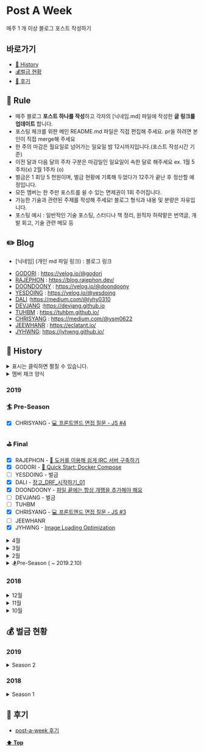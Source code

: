 # Post A Week

매주 1 개 이상 블로그 포스트 작성하기

## 바로가기
- [📘 History](#-history)
- [💰벌금 현황](#-벌금-현황)
- [🍕 후기 ](#-후기)

## 📌 Rule

- 매주 블로그 **포스트 하나를 작성**하고 각자의 [닉네임.md] 파일에 작성한 **글 링크를 업데이트** 합니다. 
- 포스팅 체크를 위한 메인 README.md 파일은 직접 편집해 주세요. pr을 하려면 본인이 직접 merge해 주세요
- 한 주의 마감은 월요일로 넘어가는 일요일 밤 12시까지입니다.(포스트 작성시간 기준)
- 이전 달과 다음 달의 주차 구분은 마감일인 일요일이 속한 달로 해주세요 ex. 1월 5주차(x) 2월 1주차 (o)
- 벌금은 1 회당 5 천원이며, 벌금 현황에 기록해 두었다가 12주가 끝난 후 정산할 예정입니다.
- 모든 멤버는 한 주만 포스트를 쉴 수 있는 면제권이 1회 주어집니다.
- 가능한 기술과 관련된 주제를 작성해 주세요! 블로그 형식과 내용 및 분량은 자유입니다.
- 포스팅 예시 : 일반적인 기술 포스팅, 스터디나 책 정리, 원작자 허락맡은 번역글, 개발 회고, 기술 관련 메모 등

## ✏️ Blog
* [닉네임] (개인 md 파일 링크) : 블로그 링크
- [GODORI](https://post-a-week.github.io/blog/GODORI) : https://velog.io/@godori
- [RAJEPHON](https://post-a-week.github.io/blog/RAJEPHON) : https://blog.rajephon.dev/
- [DOONDOONY](https://post-a-week.github.io/blog/DOONDOONY) : https://velog.io/@doondoony
- [YESDOING](https://post-a-week.github.io/blog/YESDOING) : https://velog.io/@yesdoing
- [DALI](https://post-a-week.github.io/blog/DALI) :https://medium.com/@lyhy0310
- [DEVJANG](https://post-a-week.github.io/blog/DEVJANG) :https://devjang.github.io
- [TUHBM](https://post-a-week.github.io/blog/TUHBM) : https://tuhbm.github.io/
- [CHRISYANG](https://post-a-week.github.io/blog/CHRISYANG) : https://medium.com/@ysm0622
- [JEEWHANR](https://github.com/post-a-week/blog/blob/master/JEEWHANR.md) : https://eclatant.io/
- [JYHWNG](https://github.com/post-a-week/blog/blob/master/JYHWNG.md): https://jyhwng.github.io/

## 📘 History

<details>
<summary> 표시는 클릭하면 펼칠 수 있습니다. </summary>
이렇게요!
</details>

<details>
<summary>멤버 체크 양식 </summary>

- [ ] RAJEPHON
- [ ] GODORI
- [ ] YESDOING 
- [ ] DALI
- [ ] DOONDOONY
- [ ] DEVJANG
- [ ] TUHBM
- [ ] CHRISYANG
- [ ] JEEWHANR
- [ ] JYHWNG

</details>

### 2019

### 🏄 Pre-Season

- [x] CHRISYANG - [💻 프론트엔드 면접 질문 - JS #4](https://velog.io/@chris/-%ED%94%84%EB%A1%A0%ED%8A%B8%EC%97%94%EB%93%9C-%EB%A9%B4%EC%A0%91-%EC%A7%88%EB%AC%B8-JS-4)

### ⛳️ Final
- [X] RAJEPHON - [🐳 도커를 이용해 쉽게 IRC 서버 구축하기](https://blog.rajephon.dev/2019/04/30/setup-irc-server-with-docker/)
- [X] GODORI - [🐙 Quick Start: Docker Compose](https://velog.io/@godori/-Docker-Compose-Quick-Guide)
- [ ] YESDOING - 벌금
- [X] DALI - [장고_DRF_시작하기_01](https://medium.com/@lyhy0310/django-rest-framework-01-9c389c09fef2)
- [X] DOONDOONY - [파일 끝에는 항상 개행을 추가해야 해요](https://velog.io/@doondoony/posix-eol)
- [ ] DEVJANG - 벌금
- [ ] TUHBM
- [X] CHRISYANG - [💻 프론트엔드 면접 질문 - JS #3](https://velog.io/@chris/-%ED%94%84%EB%A1%A0%ED%8A%B8%EC%97%94%EB%93%9C-%EB%A9%B4%EC%A0%91-%EC%A7%88%EB%AC%B8-JS-3)
- [ ] JEEWHANR
- [X] JYHWNG - [Image Loading Optimization](https://jyhwng.github.io/image-optimization)

<details>
<summary> 4월 </summary>
  
  ### 4월 4주
- [X] RAJEPHON - [Erlang - 05. Rebar3 Project Setup](https://blog.rajephon.dev/2019/04/25/erlang-05-rebar3-project-setup/)
- [X] GODORI - [Docker Cheat Sheet](https://velog.io/@godori/-Docker-Cheat-Sheet)
- [X] YESDOING - [How the V8 engine works?](https://velog.io/@yesdoing/How-the-V8-engine-works-lvjv0wxtt8)
- [ ] DALI - 벌금 
- [X] DOONDOONY [🌈 colorls 로 ls 명령을 더 예쁘게 보기](https://velog.io/@doondoony/macos-colorls-installation)
- [X] DEVJANG - [JS30 - 스터디](https://devjang.github.io/2019/04/27/2019-04-27-javascipt30-8)
- [X] TUHBM - [용어정리 - 아키텍처란 무엇인가?](https://tuhbm.github.io/2019/04/24/architecture/)
- [X] CHRISYANG - [💻 프론트엔드 면접 질문 - JS #2](https://velog.io/@chris/-%ED%94%84%EB%A1%A0%ED%8A%B8%EC%97%94%EB%93%9C-%EB%A9%B4%EC%A0%91-%EC%A7%88%EB%AC%B8-JS-2)
- [ ] JEEWHANR
- [ ] JYHWNG

### 4월 3주
- [X] RAJEPHON - [Erlang - 04. Functions](https://blog.rajephon.dev/2019/04/20/erlang-04-functions/)
- [X] GODORI - [🌱 Spring Boot 에러 처리 페이지 만들기](https://velog.io/@godori/spring-boot-error)
- [ ] YESDOING - 벌금
- [ ] DALI - 벌금 
- [X] DOONDOONY - [🐍 Python functools.wraps 를 알아보자](https://velog.io/@doondoony/python-functools-wraps)
- [ ] DEVJANG - 1회 면제 사용
- [X] TUHBM - [book리뷰 - 알고리즘이 욕망하는 것들](https://tuhbm.github.io/2019/04/17/bookAlgorithms/)
- [X] CHRISYANG [💻 프론트엔드 면접 질문 - JS #1](https://velog.io/@chris/-%ED%94%84%EB%A1%A0%ED%8A%B8%EC%97%94%EB%93%9C-%EB%A9%B4%EC%A0%91-%EC%A7%88%EB%AC%B8-JS-1)
- [ ] JEEWHANR
- [ ] JYHWNG

### 4월 2주
- [X] RAJEPHON - [Erlang - 03. Lists](https://blog.rajephon.dev/2019/04/14/erlang-03-lists/)
- [X] GODORI - [Women Tech Makers 2019 후기 - 스태프는 처음이라](https://velog.io/@godori/wtm-2019)
- [X] YESDOING - [Node.js 에서 웹 크롤링하기](https://velog.io/@yesdoing/Node.js-에서-웹-크롤링하기-wtjugync1m)
- [X] DALI [es6-for-of](https://medium.com/@lyhy0310/js-keyword-02-for-of-iterator-iterable-8d59c367bb3e)
- [X] DOONDOONY - [Python 복합 할당 연산자](https://velog.io/@doondoony/python-augmented-assignment-statements)
- [X] DEVJANG - [JS30 - 스터디](https://devjang.github.io/2019/04/14/2019-04-14-javascipt30-7)
- [X] TUHBM - [개발자도구 - Audits편](https://tuhbm.github.io/2019/04/10/devTools-audits/)
- [X] CHRISYANG [💻 프론트엔드 면접 질문 - CSS #3](https://velog.io/@chris/-프론트엔드-면접-질문-CSS-3-q8juigpxkt)
- [ ] JEEWHANR
- [ ] JYHWNG

### 4월 1주
- [X] RAJEPHON - [개비스콘 짤 생성기 포스트모템](https://blog.rajephon.dev/2019/04/04/gaviscon-meme-generator-postmortem/)
- [ ] GODORI - 벌금
- [ ] YESDOING - 벌금
- [ ] DALI 벌금
- [X] DOONDOONY - [자바스크립트의 IIFE](https://velog.io/@doondoony/javascript-iife)
- [X] DEVJANG - [JS30 - 스터디](https://devjang.github.io/2019/04/07/2019-04-07-javascipt30-6)
- [X] TUHBM - [개발자도구 - Performance편](https://tuhbm.github.io/2019/04/02/devTools-performance/)
- [X] CHRISYANG [💻 프론트엔드 면접 질문 - CSS #2](https://velog.io/@chris/-%ED%94%84%EB%A1%A0%ED%8A%B8%EC%97%94%EB%93%9C-%EB%A9%B4%EC%A0%91-%EC%A7%88%EB%AC%B8-CSS-2)
- [X] JEEWHANR - [카카오와 네이버를 통한 소셜 로그인](https://eclatant.io/2019/04/08/2019-04-08-KakaoAndNaver/)
- [ ] JYHWNG

</details>

<details>
<summary> 3월 </summary>
  
#### 3월 5주
- [X] RAJEPHON - [Erlang - 02. Pattern Matching](https://blog.rajephon.dev/2019/03/27/erlang-02-pattern-matching/)
- [X] GODORI - [Factory Method Pattern in JS](https://velog.io/@godori/factory-method-pattern)
- [X] YESDOING - [(번역)Usage with TypeScript](https://yesdoing.github.io/posting/2019/03/31/usage_with_typescript.html)
- [ ] DALI - 벌금 
- [X] DOONDOONY [👀 IntersectionObserver API](https://velog.io/@doondoony/IntersectionObserver)
- [X] DEVJANG - [JS30 - 스터디](https://devjang.github.io/2019/03/31/2019-03-31-javascipt30-5)
- [ ] TUHBM - 벌금
- [X] CHRISYANG [💻 프론트엔드 면접 질문 - CSS #1](https://velog.io/@chris/-%ED%94%84%EB%A1%A0%ED%8A%B8%EC%97%94%EB%93%9C-%EB%A9%B4%EC%A0%91-%EC%A7%88%EB%AC%B8-CSS)
- [ ] JEEWHANR
- [ ] JYHWNG

#### 3월 4주
- [X] RAJEPHON - [Erlang - 01. Data Types](https://blog.rajephon.dev/2019/03/24/erlang-01-data-types/)
- [ ] GODORI - 벌금
- [ ] YESDOING - 벌금
- [X] DALI - [VuePress이용_StaticSite만들기](https://medium.com/@lyhy0310/vuepress-01-static-cite-%EB%A7%8C%EB%93%A4%EA%B8%B0-7929d6b8b593)
- [X] DOONDOONY - [JavaScript Proxy](https://velog.io/@doondoony/JavaScript-Proxy-101)
- [X] DEVJANG - [JS30 - 스터디](https://devjang.github.io/2019/03/24/2019-03-24-javascipt30-4)
- [ ] TUHBM - [Axios를 사용하여 HTTP요청하기](https://tuhbm.github.io/2019/03/21/axios/)
- [X] CHRISYANG - [💻 프론트엔드 면접 질문 - HTML](https://velog.io/@chris/%ED%94%84%EB%A1%A0%ED%8A%B8%EC%97%94%EB%93%9C-%EB%A9%B4%EC%A0%91-%EC%A7%88%EB%AC%B8-HTML-p1jtn656rb)
- [ ] JEEWHANR - 벌금
- [X] JYHWNG - [React + Next.js + TypeScript + Netlify = ❤️](https://jyhwng.github.io/react-typescript-nextjs/)

#### 3월 3주
- [X] RAJEPHON - [Erlang - 00. Hello World](https://blog.rajephon.dev/2019/03/13/erlang-00-hello-world/)
- [X] GODORI - [Today I Lerned (march)](https://velog.io/@godori/TIL-March)
- [ ] YESDOING - 벌금
- [ ] DALI - 벌금
- [X] DOONDOONY - [Python GIL](https://velog.io/@doondoony/Python-GIL)
- [X] DEVJANG - [JS30 - 스터디](https://devjang.github.io/2019/03/17/2019-03-17-javascipt30-3)
- [X] TUHBM - [SEO(Search Engine Optimization) 검색 엔진 최적화 3편](https://tuhbm.github.io/2019/03/12/seo3/)
- [ ] CHRISYANG - 벌금
- [ ] JEEWHANR - 벌금
- [ ] JYHWNG - 벌금

#### 3월 2주
- [X] RAJEPHON - [얼랭 학습기 (20190303~20190309)](https://blog.rajephon.dev/2019/03/09/erlang-learned-20190303-20190309/)
- [ ] GODORI - 면제권 사용
- [X] YESDOING - [JavaScript Collections](https://velog.io/@yesdoing/JavaScript-Collections)
- [ ] DALI - 벌금 
- [X] DOONDOONY - [How Python works?](https://velog.io/@doondoony/How-Python-works)
- [X] DEVJANG - [JS30 - 스터디](https://devjang.github.io/2019/03/10/2019-03-10-javascipt30-2)
- [X] TUHBM - [SEO(Search Engine Optimization) 검색 엔진 최적화 2편](https://tuhbm.github.io/2019/03/04/seo2/)
- [ ] CHRISYANG - 벌금
- [ ] JEEWHANR - 벌금
- [X] JYHWNG - [Let's use input to the fullest](https://jyhwng.github.io/blog/html5-input)

#### 3월 1주
- [X] RAJEPHON - [깃허브 페이지에 커스텀 도메인 연결하기 🛰](https://blog.rajephon.dev/2019/03/01/github-custom-domain-with-cloudflare/)
- [X] GODORI - [velog 배너 생성기를 만들어 봅시다](https://velog.io/@godori/banner-maker)
- [X] YESDOING - 벌금 
- [X] DALI - [WIL 0225~0303](https://medium.com/@lyhy0310/wil-0225-03-03-4c30aadd437e)
- [X] DOONDOONY - [IP(Internet Protocol) 란 무엇인가](https://velog.io/@doondoony/ip101)
- [X] DEVJANG - [JS30 - 스터디](https://devjang.github.io/2019/03/03/2019-03-03-javascipt30-1)
- [X] TUHBM - [Typescript - 접근제한자](https://tuhbm.github.io/2019/02/27/accessModifier/)
- [X] CHRISYANG - 벌금
- [ ] JEEWHANR - 벌금
- [ ] JYHWNG - 벌금
</details>

<details>
<summary> 2월 </summary>
  
#### 2월 4주
- [ ] RAJEPHON - 1회 면제 사용
- [X] GODORI - [Today I Learned (feat.Notion 템플릿)](https://velog.io/@godori/Today-I-Learned-feat.Notion-%ED%85%9C%ED%94%8C%EB%A6%BF-p7jsiy5i7x)
- [X] YESDOING - [TypeScript with React + Redux 사용하기](https://velog.io/@yesdoing/TypeScript-with-React-Redux-사용하기-k5jsis62ah)
- [ ] DALI - 1회 면제 사용
- [ ] DOONDOONY - 벌-금
- [X] DEVJANG - [(독서) 모던 자바스크립트](https://devjang.github.io/2019/02/22/2019-02-22-understanding-ecmascript-6)
- [X] TUHBM - [(번역) - 자바스크립트 코드 30초 시리즈<Utiltity> 1편](https://tuhbm.github.io/2019/02/22/javascript30secUtiltity/)
- [X] CHRISYANG - [웹 개발자 포트폴리오를 위한 10가지 팁](https://velog.io/@chris/%EC%9B%B9-%EA%B0%9C%EB%B0%9C%EC%9E%90-%ED%8F%AC%ED%8A%B8%ED%8F%B4%EB%A6%AC%EC%98%A4%EB%A5%BC-%EC%9C%84%ED%95%9C-10%EA%B0%80%EC%A7%80-%ED%8C%81)
- [X] JEEWHANR - [루비 인터뷰 질문](https://eclatant.io/2019/02/23/2019-02-23-Ruby/)
- [ ] JYHWNG - 1회 면제 

#### 2 월 3 주
- [x] RAJEPHON - [Akka 공부하기 - 01.4 Child Actors, Actor Hierarchies, and Supervision](https://blog.rajephon.dev/2019/02/17/akka-04/)
- [x] GODORI - [DOM이란 무엇인가?](https://velog.io/@godori/DOM%EC%9D%B4%EB%9E%80-%EB%AC%B4%EC%97%87%EC%9D%B8%EA%B0%80)
- [x] YESDOING [(번역) 9 Tricks for Kickass JavaScript Developers in 2019](https://velog.io/@yesdoing/번역-9-Tricks-for-Kickass-JavaScript-Developers-in-2019)
- [x] DALI [서평-함께자라기](https://medium.com/@lyhy0310/%ED%95%A8%EA%BB%98-%EC%9E%90%EB%9D%BC%EA%B8%B0-52da8d3da56d)
- [ ] DOONDOONY - 1회 면제
- [x] DEVJANG - [(독서) 자바스크립트를 깨우치다](https://devjang.github.io/2019/02/15/2019-02-15-enlightenment-js)
- [X] TUHBM - [(번역) - 자바스크립트 코드 30초 시리즈<Date> 1편](https://tuhbm.github.io/2019/02/17/javascript30secDate/),[(번역) - 자바스크립트 코드 30초 시리즈<Array> 1편](https://tuhbm.github.io/2019/02/10/javascript30secArray1/) 
- [x] CHRISYANG - [⚡️ Google Chrome Labs의 Quicklink로 웹페이지 UX 향상시키기](https://velog.io/@chris/-Google-Chrome-Labs%EC%9D%98-Quicklink%EB%A1%9C-%EC%9B%B9%ED%8E%98%EC%9D%B4%EC%A7%80-UX-%ED%96%A5%EC%83%81%EC%8B%9C%ED%82%A4%EA%B8%B0)
- [x] JEEWHANR - [코딩 인터뷰 완전 분석](https://eclatant.io/2019/02/16/2019-02-16-CtCI/)
- [x] JYHWNG - [Optimizing Performance with Cache Control](https://jyhwng.github.io/blog/performance-optimization-with-cache-control)
  </details>

<details>
<summary> 🏂Pre-Season ( ~ 2019.2.10) </summary>

- [x] CHRISYANG - [GraphQL 한글 문서 - 12. 모범 사례: 캐싱](https://medium.com/@ysm0622/graphql-%ED%95%9C%EA%B8%80-%EB%AC%B8%EC%84%9C-12-%EB%AA%A8%EB%B2%94-%EC%82%AC%EB%A1%80-%EC%BA%90%EC%8B%B1-d3ea75aa4018)
- [x] CHRISYANG - [GraphQL 한글 문서 - 11. 모범 사례: 페이지네이션](https://medium.com/@ysm0622/graphql-%ED%95%9C%EA%B8%80-%EB%AC%B8%EC%84%9C-11-%EB%AA%A8%EB%B2%94-%EC%82%AC%EB%A1%80-%ED%8E%98%EC%9D%B4%EC%A7%80%EB%84%A4%EC%9D%B4%EC%85%98-71fc51aa0f7b)
- [x] CHRISYANG - [GraphQL 한글 문서 - 10. 모범 사례: 인증](https://medium.com/@ysm0622/graphql-%ED%95%9C%EA%B8%80-%EB%AC%B8%EC%84%9C-10-%EB%AA%A8%EB%B2%94-%EC%82%AC%EB%A1%80-%EC%9D%B8%EC%A6%9D-d71d1e356da3)
- [x] CHRISYANG - [GraphQL 한글 문서 — 9. 모범 사례: HTTP를 통한 서빙](https://medium.com/@ysm0622/graphql-%ED%95%9C%EA%B8%80-%EB%AC%B8%EC%84%9C-9-%EB%AA%A8%EB%B2%94-%EC%82%AC%EB%A1%80-http%EB%A5%BC-%ED%86%B5%ED%95%9C-%EC%84%9C%EB%B9%99-4735d9c8a68b)
- [x] CHRISYANG - [(번역) 2018년, 내가 모르는 기술들](https://velog.io/@chris/%EB%B2%88%EC%97%AD-2018%EB%85%84-%EB%82%B4%EA%B0%80-%EB%AA%A8%EB%A5%B4%EB%8A%94-%EA%B8%B0%EC%88%A0%EB%93%A4-rnjr3h8mgj)
- [x] CHRISYANG - [GraphQL 한글 문서 - 8. 모범 사례: 그래프로 생각하기](https://medium.com/@ysm0622/graphql-%ED%95%9C%EA%B8%80-%EB%AC%B8%EC%84%9C-8-%EB%AA%A8%EB%B2%94-%EC%82%AC%EB%A1%80-%EA%B7%B8%EB%9E%98%ED%94%84%EB%A1%9C-%EC%83%9D%EA%B0%81%ED%95%98%EA%B8%B0-d8cfacd9567f)
- [x] CHRISYANG - [GraphQL 한글 문서 - 7. 모범 사례: 소개](https://medium.com/@ysm0622/graphql-%ED%95%9C%EA%B8%80-%EB%AC%B8%EC%84%9C-7-%EB%AA%A8%EB%B2%94-%EC%82%AC%EB%A1%80-%EC%86%8C%EA%B0%9C-7d318f0cd196)
- [x] CHRISYANG - [2018 회고](https://medium.com/@ysm0622/2018-%ED%9A%8C%EA%B3%A0-a8518944eda8)
- [x] CHRISYANG - [GraphQL 한글 문서 - 6. 스키마 확인](https://medium.com/@ysm0622/graphql-%ED%95%9C%EA%B8%80-%EB%AC%B8%EC%84%9C-6-%EC%8A%A4%ED%82%A4%EB%A7%88-%ED%99%95%EC%9D%B8-91b4684ffd3d)

</details>

### 2018

<details>
<summary> 12월 </summary>

#### 12 월 2 주
- [x] RAJEPHON ([Akka 공부하기 - 01.3 Props와 and IActorRef](https://blog.rajephon.dev/2018/12/14/akka-03/))
- [x] GODORI ([JavaScript 엔진 톺아보기(2)](https://velog.io/@godori/JavaScript-%EC%97%94%EC%A7%84-%ED%86%BA%EC%95%84%EB%B3%B4%EA%B8%B0-2-pujpqum2ji))
- [ ] YESDOING - 벌금
- [x] DALI - [리액트_개발환경_갖추기.1](https://medium.com/@lyhy0310/react-dev-setting-v-1-fc0f7882ecd4)
- [x] DOONDOONY ([🚀 Pipenv 로 파이썬 가상환경 설정](https://velog.io/@doondoony/pipenv-101))
- [ ] DEVJANG - 벌금
- [ ] TUHBM - 벌금
- [x] CHRISYANG [GraphQL 한글 문서 — 5. 실행](https://medium.com/@ysm0622/graphql-%ED%95%9C%EA%B8%80-%EB%AC%B8%EC%84%9C-5-%EC%8B%A4%ED%96%89-81891be0770d)
- [x] JEEWHANR [Async](https://eclatant.io/2018/12/10/2018-12-10-Async/)

#### 12 월 1 주
- [x] RAJEPHON ([Akka 공부하기 - 01.2 메세지 정의 및 핸들링](https://blog.rajephon.dev/2018/12/08/akka-02/))
- [x] GODORI ([Unity 쉐이더 튜토리얼](https://velog.io/@godori/2018-12-09-2312-%EC%9E%91%EC%84%B1%EB%90%A8-zvjph00nd7))
- [x] YESDOING ([Hello Coding 그림으로 개념을 이해하는 알고리즘 - 1장 요약](https://velog.io/@yesdoing/Hello-Coding-%EA%B7%B8%EB%A6%BC%EC%9C%BC%EB%A1%9C-%EA%B0%9C%EB%85%90%EC%9D%84-%EC%9D%B4%ED%95%B4%ED%95%98%EB%8A%94-%EC%95%8C%EA%B3%A0%EB%A6%AC%EC%A6%98-1%EC%9E%A5-%EC%9A%94%EC%95%BD))
- [x] DALI [WebComponents1.1](https://medium.com/@lyhy0310/web-components-01-78d769063ada)
- [ ] DOONDOONY - 벌금
- [ ] DEVJANG - 벌금
- [x] TUHBM [번역 - OOCSS, BEM, SMACSS를 사용하여 CSS 구조를 효과적으로 구성하는 방법](https://tuhbm.github.io/2018/12/09/cssArchitecture/)
- [x] CHRISYANG [GraphQL 한글 문서 — 4. 검증](https://medium.com/@ysm0622/graphql-%ED%95%9C%EA%B8%80-%EB%AC%B8%EC%84%9C-4-%EA%B2%80%EC%A6%9D-eaee6ae75f72)
- [x] JEEWHANR [Cookie || Web Storage](https://eclatant.io/2018/12/09/2018-12-09-Cookie-Web-Storage/)

</details>

<details>
<summary> 11월 </summary>

#### 11 월 5 주
- [x] RAJEPHON ([Akka 공부하기 - 01.액터(Actors)와 액터시스템(ActorSystem)](https://blog.rajephon.dev/2018/12/02/akka-01/))
- [x] GODORI ([Fixing Vulnerability in My Package](https://velog.io/@godori/Today-I-Learned-2-kdjp6i252z))
- [x] YESDOING ([TypeScript Basic Summary](https://velog.io/@yesdoing/TypeScript-Basic-Summary))
- [x] DALI [함수형_프로그래밍_1.1](https://medium.com/@lyhy0310/%ED%95%A8%EC%88%98%ED%98%95-%ED%94%84%EB%A1%9C%EA%B7%B8%EB%9E%98%EB%B0%8D-01-01-b078d858eac5)
- [x] DOONDOONY [📦 JavaScript Module System](https://velog.io/@doondoony/JavaScript-Module-System)
- [x] DEVJANG [(번역) 멋진 ES6 - var, let 그리고 const를 깊이 살펴보다](https://devjang.github.io/2018/11/25/2018-11-25-var-let-and-const)
- [x] TUHBM [번역 - 자바스크립트 분해(destructuring)](https://tuhbm.github.io/2018/12/01/javascriptDestructuring/)
- [x] CHRISYANG [GraphQL 한글 문서 — 3. 스키마 & 타입](https://medium.com/@ysm0622/graphql-%ED%95%9C%EA%B8%80-%EB%AC%B8%EC%84%9C-3-%EC%8A%A4%ED%82%A4%EB%A7%88-%ED%83%80%EC%9E%85-28b2da42eec0)
- [x] JEEWHANR [이번 주에 접했던 것들 #3 : 18-12-02](https://eclatant.io/2018/12/02/2018-12-02-WeeklyHistory/)


#### 11 월 4 주
- [x] RAJEPHON ([Akka 공부하기 - 00.액터 모델이란?](https://blog.rajephon.dev/2018/11/25/akka-00/))
- [x] GODORI ([JavaScript 엔진 톺아보기(1)](https://velog.io/@godori/JavaScript-%EC%97%94%EC%A7%84-%ED%86%BA%EC%95%84%EB%B3%B4%EA%B8%B0-mdjowmjlcb))
- [x] YESDOING ([JSONP란?](https://velog.io/@yesdoing/JSONP%EB%9E%80-jujowt4jy7))
- [x] DALI  ([This_JS개념정리](https://medium.com/@lyhy0310/js-%EA%B0%9C%EB%85%90-%EC%A0%95%EB%A6%AC%ED%95%98%EA%B8%B0-01-this-%ED%8E%B8-9b05663a5aff))
- [x] DOONDOONY ([🍺 오픈소스에 커밋 with homebrew-cask](https://velog.io/@doondoony/how-to-commit-to-an-open-source-project-with-homebrew-cask))
- [ ] DEVJANG - 벌금
- [x] TUHBM ([번역 - 비동기 자바스크립트의 간단한 참고서 3편](https://tuhbm.github.io/2018/11/24/async03/))
- [x] CHRISYANG ([GraphQL 한글 문서 — 1. GraphQL 소개](https://medium.com/@ysm0622/graphql-%ED%95%9C%EA%B8%80-%EB%AC%B8%EC%84%9C-1-graphql-%EC%86%8C%EA%B0%9C-5f4f38c267b1)) ([GraphQL 한글 문서 — 2. 쿼리 & 뮤테이션](https://medium.com/@ysm0622/graphql-%ED%95%9C%EA%B8%80-%EB%AC%B8%EC%84%9C-2-%EC%BF%BC%EB%A6%AC-%EB%AE%A4%ED%85%8C%EC%9D%B4%EC%85%98-e152f29902e7))
- [x] JEEWHANR ([이번 주에 접했던 것들 #2 : 18-11-25](https://eclatant.io/2018/11/25/2018-11-25-WeeklyHistory/))

#### 11 월 3 주
- [ ] RAJEPHON - 벌금
- [x] GODORI ([Notion 1년간의 사용기](https://velog.io/@godori/Notion-1%EB%85%84%EA%B0%84%EC%9D%98-%EC%82%AC%EC%9A%A9%EA%B8%B0-x7jon062yu))
- [x] YESDOING ([My Weekly Keywords #1](https://velog.io/@yesdoing/My-Weekly-Keywords-1))
- [ ] DALI - 벌금
- [x] DOONDOONY ([👨‍💻 [후기] 원티드와 함께하는 개발자 커리어 터치](https://velog.io/@doondoony/%ED%9B%84%EA%B8%B0-%EC%9B%90%ED%8B%B0%EB%93%9C%EC%99%80-%ED%95%A8%EA%BB%98%ED%95%98%EB%8A%94-%EA%B0%9C%EB%B0%9C%EC%9E%90-%EC%BB%A4%EB%A6%AC%EC%96%B4-%ED%84%B0%EC%B9%98))
- [ ] DEVJANG - 벌금
- [x] TUHBM ([번역 - 비동기 자바스크립트의 간단한 참고서 2편](https://tuhbm.github.io/2018/11/14/async02/))
- [ ] CHRISYANG - 벌금
- [x] JEEWHANR ([이번 주에 접했던 것들 #1 : 18-11-18](https://eclatant.io/2018/11/18/2018-11-18-WeeklyHistory/))

#### 11 월 2 주
- [x] RAJEPHON ([OpenWrt 패키지 빌드 환경 세팅하기](https://blog.rajephon.dev/2018/11/09/build-openwrt-00/))
- [ ] GODORI - 벌금
- [x] YESDOING ([JavaScript Testing Tool - Jest](https://velog.io/@yesdoing/JavaScript-Testing-Tool-Jest-opjocpva77))
- [ ] DALI - 벌금
- [ ] DOONDOONY - 1회 면제 사용
- [x] DEVJANG ([신입 프론트엔드 개발자들의 구직을 위한 소소한 팁](https://devjang.github.io/2018/11/11/2018-11-11-new-fed-begginer-tip))
- [x] TUHBM ([번역 - 비동기 자바스크립트의 간단한 참고서 1편](https://tuhbm.github.io/2018/11/05/async01/))
- [x] CHRISYANG ([💻 유용한 생산성 툴 몇가지 소개](https://medium.com/@ysm0622/%EC%9C%A0%EC%9A%A9%ED%95%9C-%EC%83%9D%EC%82%B0%EC%84%B1-%ED%88%B4-%EB%AA%87%EA%B0%80%EC%A7%80-%EC%86%8C%EA%B0%9C-a5cda7f18c8b))
- [x] JEEWHANR ([이번 주에 접했던 것들 #0 : 18-11-11](https://eclatant.io/2018/11/11/2018-11-11-WeeklyHistory/))

#### 11 월 1 주

- [ ] RAJEPHON - 1회 면제 사용
- [ ] GODORI - 1회 면제 사용
- [x] YESDOING ([Iterator & Generator](https://velog.io/@yesdoing/Iterator-Generator))
- [x] DALI ([ES6_Symbol](https://medium.com/@lyhy0310/js-keywords-01-symbol-d4de06823491))
- [x] DOONDOONY ([💻 OH-MY-MACBOOK - 1](https://velog.io/@doondoony/-OH-MY-MACBOOK))

</details>

<details>
<summary> 10월 </summary>

#### 10 월 4 주

- [x] RAJEPHON ([Unity - 선 샤프트(Sun shafts) / 볼류메트릭 라이팅(Volumetric Lighting) 효과 이용하기](https://blog.rajephon.dev/2018/10/28/unity-using-sun-shafts/))
- [x] GODORI ([Today I Learned #1](https://velog.io/@godori/2018-10-28-1910-%EC%9E%91%EC%84%B1%EB%90%A8-4vjnspso2e))
- [x] YESDOING ([꼬리 물기 최적화(Tail Call Optimization)란?](https://velog.io/@yesdoing/%EA%BC%AC%EB%A6%AC-%EB%AC%BC%EA%B8%B0-%EC%B5%9C%EC%A0%81%ED%99%94Tail-Call-Optimization%EB%9E%80-2yjnslo7sr))
- [x] DALI ([VueSoundCloud - 03](https://medium.com/@lyhy0310/soundcloud-copy%ED%95%98%EB%A9%B0-vue-%EC%9D%B5%ED%9E%88%EA%B8%B0-03-b06636b5c3a4))
- [x] DOONDOONY ([📦 JavaScript Object](https://velog.io/@doondoony/JavaScript-Object))

#### 10 월 3 주

- [x] RAJEPHON ([Amazon Linux AMI에서 midi를 mp3, ogg로 변환하기](https://blog.rajephon.dev/2018/10/19/convert-midi-to-mp3-ogg-on-aws-linux/))
- [x] GODORI ([JavaScript 프로그램 성능 향상](https://velog.io/@godori/JavaScript-%ED%94%84%EB%A1%9C%EA%B7%B8%EB%9E%A8-%EC%84%B1%EB%8A%A5-%ED%96%A5%EC%83%81))
- [x] YESDOING ([BEM( Block, Element, Modifier) Quick start](https://velog.io/@yesdoing/BEM-Block-Element-Modifier-Quick-start))
- [x] DOONDOONY ([🌍HTTP/2와 Webpack](https://velog.io/@doondoony/HTTP2-and-Webpack))
- [x] DALI ([VueSoundCloud - 02](https://medium.com/@lyhy0310/soundcloud-copy%ED%95%98%EB%A9%B0-vue-%EC%9D%B5%ED%9E%88%EA%B8%B0-02-90635c8805e1))

#### 10 월 2 주

- [x] YESDOING ([이벤트 위임(Event Delegation)의 구현](https://velog.io/@yesdoing/%EC%9D%B4%EB%B2%A4%ED%8A%B8-%EC%9C%84%EC%9E%84Event-Delegation%EC%9D%98-%EA%B5%AC%ED%98%84))
- [x] RAJEPHON ([프로그래머스 문제풀이 고득점 Kit 해시 - 베스트앨범](https://blog.rajephon.dev/2018/10/14/programmers-solution-hash-best-album/))
- [x] DOONDOONY ([Python Decorator💅 - 1](https://velog.io/@doondoony/Python-Decorator-101))
- [x] GODORI ([프라미스(Promise)](https://velog.io/@godori/%ED%94%84%EB%9D%BC%EB%AF%B8%EC%8A%A4Promise-erjn8zr7nk))
- [x] DALI ([VueSoundCloud - 01](https://medium.com/@lyhy0310/vue-soundcloud-copy%ED%95%98%EB%A9%B0-vue-%EC%9D%B5%ED%9E%88%EA%B8%B0-01-2cb790513e56))

#### 10 월 1 주 (선 참여)

- [x] GODORI ([ES6(2015) 주요 내용 정리](https://velog.io/@godori/ES6-%EC%A0%95%EB%A6%AC-vpjmrh6hhe))
- [x] RAJEPHON ([아마존 SES 세팅부터 Node.js 활용 메일 전송까지](https://blog.rajephon.dev/2018/10/06/Amazon-SES-Setup-00/))
- [x] DOONDOONY ([[Serverless Framework] serverless.yml 설정 정보 숨기기](https://velog.io/@doondoony/Serverless-Framework-serverless.yml-%EC%84%A4%EC%A0%95-%EC%A0%95%EB%B3%B4-%EC%88%A8%EA%B8%B0%EA%B8%B0-2hjmsx7nal))

</details>

## 💰 벌금 현황

### 2019
<details>
<summary> Season 2 </summary>

- DEVJANG 1회
- TUHBM 1회
- GODORI 2회
- DOONDOONY 1회
- JEEWHANR 8회
- YESDOING 6회
- DALI 6회
- CHRISYANG 2회
- JYHWNG 7회
⇒ 총 34회

</details>

### 2018
<details>
<summary> Season 1 </summary>

- GODORI 1회
- DALI 2회
- CHRISYANG 1회
- RAJEPHON 1회
- DEVJANG 4회
- DOONDOONY 1회
- YESDOING 1회
- TUHBM 1회
⇒ 총 12회

</details>

## 🍕 후기
- [post-a-week 후기](https://slides.com/godori/post-a-week)

**[⬆ Top](#바로가기)**
